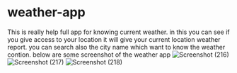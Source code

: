# weather-app
This is really help full app for knowing current weather.
in this you can see if you give access to your location it will give your current location weather report.
you can search also the city name which want to know the weather contion.
below are some screenshot of the weather app 
![Screenshot (216)](https://user-images.githubusercontent.com/69861746/119236978-01fff580-bb58-11eb-83a1-9707f157459c.png)
![Screenshot (217)](https://user-images.githubusercontent.com/69861746/119236980-05937c80-bb58-11eb-9e0e-41cee7e5b23e.png)
![Screenshot (218)](https://user-images.githubusercontent.com/69861746/119236982-07f5d680-bb58-11eb-8ebb-e2221f469536.png)
